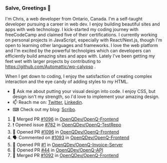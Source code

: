 ### Salve, Greetings 👋

I'm Chris, a web developer from Ontario, Canada. I'm a self-taught developer pursuing a career in web dev. I enjoy building beautiful sites and apps with web technology.
I kick-started my coding journey with freeCodeCamp and claimed five of their certifications.  I currently working on personal projects in JavaScript, especially with React/Next.js, though I'm open to learning other languages and frameworks. I love the web platform and I'm excited by the powerful technolgies which can developers can efficiently build amazing sites and apps with. Lately I've been getting my feet wet with larger projects by contributing to https://github.com/Automattic/wp-calypso .

When I get down to coding, I enjoy the satisfaction of creating complex interaction and the eye candy of adding styles to my HTML. 

- 💬 Ask me about putting your visual design into code. I enjoy CSS, but design isn't my strength, so I'd love to implement your amazing design.
- 📫 Reach me on: [Twitter](https://twitter.com/Christo28120856), [Linkedin](https://www.linkedin.com/in/christopher-stevers-07b9a5204/).
- ⌨ Check out my blog: [Scribo](https://christopherstevers.cf).
<!--
**Christopher-Stevers/Christopher-Stevers** is a ✨ _special_ ✨ repository because its `README.md` (this file) appears on your GitHub profile.

Here are some ideas to get you started:

- 🔭 I’m currently working on ...
- 🌱 I’m currently learning ...
- 👯 I’m looking to collaborate on ...
- 🤔 I’m looking for help with ...
- 😄 Pronouns: ...
- ⚡ Fun fact: ...
-->

<!--START_SECTION:activity-->
1. 🎉 Merged PR [#1096](https://github.com/OpenQDev/OpenQ-Frontend/pull/1096) in [OpenQDev/OpenQ-Frontend](https://github.com/OpenQDev/OpenQ-Frontend)
2. ❗️ Opened issue [#782](https://github.com/OpenQDev/OpenQ-TestRepo/issues/782) in [OpenQDev/OpenQ-TestRepo](https://github.com/OpenQDev/OpenQ-TestRepo)
3. 💪 Opened PR [#1096](https://github.com/OpenQDev/OpenQ-Frontend/pull/1096) in [OpenQDev/OpenQ-Frontend](https://github.com/OpenQDev/OpenQ-Frontend)
4. 🗣 Commented on [#1093](https://github.com/OpenQDev/OpenQ-Frontend/issues/1093) in [OpenQDev/OpenQ-Frontend](https://github.com/OpenQDev/OpenQ-Frontend)
5. 💪 Opened PR [#1](https://github.com/OpenQDev/OpenQ-Invoice-Server/pull/1) in [OpenQDev/OpenQ-Invoice-Server](https://github.com/OpenQDev/OpenQ-Invoice-Server)
6. 💪 Opened PR [#44](https://github.com/OpenQDev/OpenQ-API/pull/44) in [OpenQDev/OpenQ-API](https://github.com/OpenQDev/OpenQ-API)
7. 🎉 Merged PR [#1092](https://github.com/OpenQDev/OpenQ-Frontend/pull/1092) in [OpenQDev/OpenQ-Frontend](https://github.com/OpenQDev/OpenQ-Frontend)
<!--END_SECTION:activity-->

